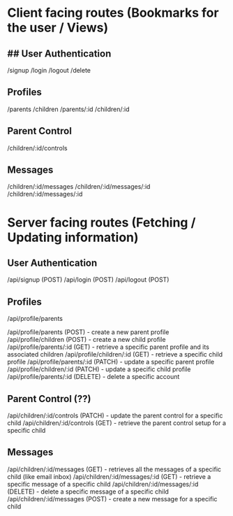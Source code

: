 # Client facing routes (Bookmarks for the user / Views)

## ## User Authentication
/signup
/login
/logout
/delete

## Profiles
/parents
/children
/parents/:id
/children/:id

## Parent Control
/children/:id/controls

## Messages
/children/:id/messages
/children/:id/messages/:id
/children/:id/messages/:id


# Server facing routes (Fetching / Updating information)

## User Authentication
/api/signup (POST)
/api/login (POST)
/api/logout (POST)


## Profiles
/api/profile/parents

/api/profile/parents (POST) - create a new parent profile
/api/profile/children (POST) - create a new child profile
/api/profile/parents/:id (GET) - retrieve a specific parent profile and its associated children
/api/profile/children/:id (GET) - retrieve a specific child profile
/api/profile/parents/:id (PATCH) - update a specific parent profile
/api/profile/children/:id (PATCH) - update a specific child profile
/api/profile/parents/:id (DELETE) - delete a specific account


## Parent Control (??)
/api/children/:id/controls (PATCH) - update the parent control for a specific child
/api/children/:id/controls (GET) - retrieve the parent control setup for a specific child


## Messages
/api/children/:id/messages (GET) - retrieves all the messages of a specific child (like email inbox)
/api/children/:id/messages/:id (GET) - retrieve a specific message of a specific child
/api/children/:id/messages/:id (DELETE) - delete a specific message of a specific child
/api/children/:id/messages (POST) - create a new message for a specific child


